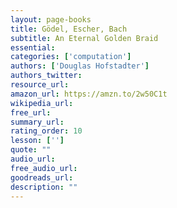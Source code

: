 ```yaml
---
layout: page-books
title: Gödel, Escher, Bach
subtitle: An Eternal Golden Braid
essential: 
categories: ['computation']
authors: ['Douglas Hofstadter']
authors_twitter: 
resource_url: 
amazon_url: https://amzn.to/2w50C1t
wikipedia_url: 
free_url: 
summary_url: 
rating_order: 10
lesson: ['']
quote: ""
audio_url: 
free_audio_url: 
goodreads_url: 
description: ""
---
```

